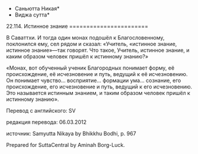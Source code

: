* Саньютта Никая*
* Виджа сутта*

22\.114\. Истинное знание
\=\=\=\=\=\=\=\=\=\=\=\=\=\=\=\=\=\=\=\=\=\=\=

В Саваттхи\. И тогда один монах подошёл к Благословенному, поклонился ему, сел рядом и сказал: «Учитель, «истинное знание, истинное знание»—так говорят\. Что такое, Учитель, истинное знание, и каким образом человек пришёл к истинному знанию?»

«Монах, вот обученный ученик Благородных понимает форму, её происхождение, её исчезновение и путь, ведущий к её исчезновению\. Он понимает чувство… восприятие… формации ума… сознание, его происхождение, его исчезновение и путь, ведущий к его исчезновению\. Это называется истинным знанием, и таким образом человек пришёл к истинному знанию»\.

Перевод с английского: SV

редакция перевода: 06\.03\.2012

источник: Samyutta Nikaya by Bhikkhu Bodhi, p\. 967

Prepared for SuttaCentral by Aminah Borg\-Luck\.